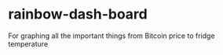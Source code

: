 # rainbow-dash-board
For graphing all the important things from Bitcoin price to fridge temperature
